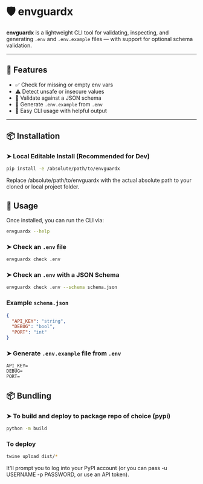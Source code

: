 # 🛡️ envguardx

**envguardx** is a lightweight CLI tool for validating, inspecting, and generating `.env` and `.env.example` files — with support for optional schema validation.

---

## 🚀 Features

- ✅ Check for missing or empty env vars
- ⚠️ Detect unsafe or insecure values
- 🧪 Validate against a JSON schema
- 🧬 Generate `.env.example` from `.env`
- 🔧 Easy CLI usage with helpful output

---

## 📦 Installation

### ➤ Local Editable Install (Recommended for Dev)

```bash
pip install -e /absolute/path/to/envguardx
```

Replace /absolute/path/to/envguardx with the actual absolute path to your cloned or local project folder.

## 🧪 Usage

Once installed, you can run the CLI via:

```bash
envguardx --help
```

### ➤ Check an `.env` file

```bash
envguardx check .env
```

### ➤ Check an `.env` with a JSON Schema

```bash
envguardx check .env --schema schema.json
```

### Example `schema.json`

```json
{
  "API_KEY": "string",
  "DEBUG": "bool",
  "PORT": "int"
}
```

### ➤ Generate `.env.example` file from `.env`

```env
API_KEY=
DEBUG=
PORT=

```

## 📦 Bundling

### ➤ To build and deploy to package repo of choice (pypi)

```bash
python -m build
```

### To deploy

```bash
twine upload dist/*
```

It'll prompt you to log into your PyPI account (or you can pass -u USERNAME -p PASSWORD, or use an API token).
